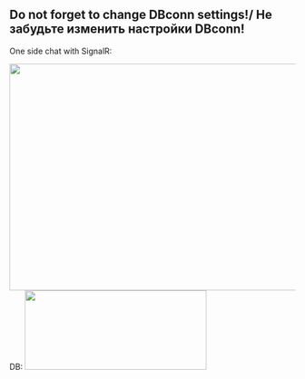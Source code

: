 Do not forget to change DBconn settings!/ Не забудьте изменить настройки DBconn!
--------
One side chat with SignalR:

  <img src="https://cdn.discordapp.com/attachments/773407242670178316/776898454294626364/2020-11-14_01-27-51.gif" width="720" height="400">
DB:

  <img src="https://cdn.discordapp.com/attachments/773407242670178316/776899127581474826/unknown.png" width="320" height="140">


